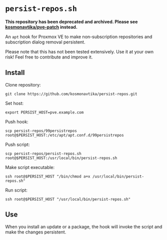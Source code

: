 # `persist-repos.sh`

**This repository has been deprecated and archived. Please see [kosmonavtika/pve-patch](https://github.com/kosmonavtika/pve-patch) instead.**

An `apt` hook for Proxmox VE to make non-subscription repositories and subscription dialog removal persistent.

Please note that this has not been tested extensively. Use it at your own risk! Feel free to contribute and improve it.

## Install

Clone repository:

```
git clone https://github.com/kosmonavtika/persist-repos.git
```

Set host: 

```
export PERSIST_HOST=pve.example.com
```

Push hook:

```
scp persist-repos/99persistrepos root@$PERSIST_HOST:/etc/apt/apt.conf.d/99persistrepos
```

Push script:

```
scp persist-repos/persist-repos.sh root@$PERSIST_HOST:/usr/local/bin/persist-repos.sh
```

Make script executable:

```
ssh root@$PERSIST_HOST "/bin/chmod a+x /usr/local/bin/persist-repos.sh"
```

Run script:

```
ssh root@$PERSIST_HOST "/usr/local/bin/persist-repos.sh"
```

## Use

When you install an update or a package, the hook will invoke the script and make the changes persistent.

